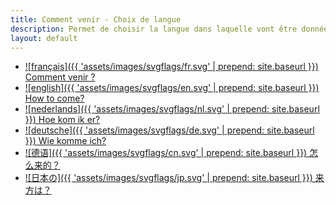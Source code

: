 ```yaml
---
title: Comment venir - Choix de langue
description: Permet de choisir la langue dans laquelle vont être données les instructions comment se rendre au laboratoire de mathématiques Paul Painlevé de Lille.
layout: default
---
```


- [![français]({{ 'assets/images/svgflags/fr.svg' | prepend: site.baseurl }}) Comment&nbsp;venir&nbsp;?](fr/)
- [![english]({{ 'assets/images/svgflags/en.svg' | prepend: site.baseurl }}) How&nbsp;to&nbsp;come?](en/)
- [![nederlands]({{ 'assets/images/svgflags/nl.svg' | prepend: site.baseurl }}) Hoe&nbsp;kom&nbsp;ik&nbsp;er?](nl/)
- [![deutsche]({{ 'assets/images/svgflags/de.svg' | prepend: site.baseurl }}) Wie&nbsp;komme&nbsp;ich?](de/)
- [![德语]({{ 'assets/images/svgflags/cn.svg' | prepend: site.baseurl }}) 怎么来的？](zh/)
- [![日本の]({{ 'assets/images/svgflags/jp.svg' | prepend: site.baseurl }}) 来方は？](ja/)

